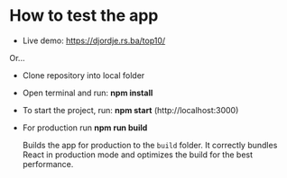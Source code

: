 

# How to test the app

- Live demo: https://djordje.rs.ba/top10/

Or...

- Clone repository into local folder
- Open terminal and run: **npm install**
- To start the project, run: **npm start** (http://localhost:3000)

- For production run **npm run build**

  Builds the app for production to the `build` folder.
  It correctly bundles React in production mode and optimizes the build for the best performance.
